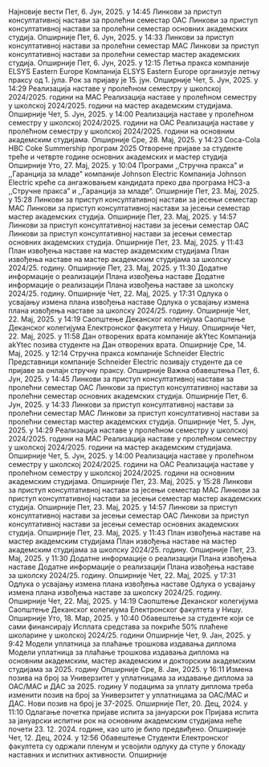 Најновије вести
Пет, 6. Јун, 2025. у 14:45
Линкови за приступ консултативној настави за пролећни семестар ОАС
Линкови за приступ консултативној настави за пролећни семестар основних академских студија.
Опширније
Пет, 6. Јун, 2025. у 14:33
Линкови за приступ консултативној настави за пролећни семестар МАС
Линкови за приступ консултативној настави за пролећни семестар мастер академских студија.
Опширније
Пет, 6. Јун, 2025. у 12:15
Летња пракса компаније ELSYS Eastern Europe
Компанија ELSYS Eastern Europe организује летњу праксу од 1. јула. Рок за пријаву је 15. јун.
Опширније
Чет, 5. Јун, 2025. у 14:29
Реализација наставе у пролећном семестру у школској 2024/2025. години на МАС
Реализација наставе у пролећном семестру у школској 2024/2025. години на мастер академским студијама.
Опширније
Чет, 5. Јун, 2025. у 14:00
Реализација наставе у пролећном семестру у школској 2024/2025. години на ОАС
Реализација наставе у пролећном семестру у школској 2024/2025. години на основним академским студијама.
Опширније
Сре, 28. Мај, 2025. у 14:23
Coca-Cola HBC Coke Summership програм 2025
Отворене пријаве за студенте треће и четврте године основних академских и мастер студија
Опширније
Уто, 27. Мај, 2025. у 10:04
Програми ,,Стручна пракса" и ,,Гаранција за младе" компаније Johnson Electric
Компанија Johnson Electric креће са ангажовањем кандидата преко два програма НСЗ-а ,,Стручне пракса” и ,,Гаранција за младе”.
Опширније
Пет, 23. Мај, 2025. у 15:28
Линкови за приступ консултативној настави за јесењи семестар МАС
Линкови за приступ консултативној настави за јесењи семестар мастер академских студија.
Опширније
Пет, 23. Мај, 2025. у 14:57
Линкови за приступ консултативној настави за јесењи семестар ОАС
Линкови за приступ консултативној настави за јесењи семестар основних академских студија.
Опширније
Пет, 23. Мај, 2025. у 11:43
План извођења наставе на мастер академским студијама
План извођења наставе на мастер академским студијама за школску 2024/25. годину.
Опширније
Пет, 23. Мај, 2025. у 11:30
Додатне информације о реализацији Плана извођења наставе
Додатне информације о реализацији Плана извођења наставе за школску 2024/25. годину.
Опширније
Чет, 22. Мај, 2025. у 17:31
Одлука о усвајању измена плана извођења наставе
Одлука о усвајању измена плана извођења наставе за школску 2024/25. годину.
Опширније
Чет, 22. Мај, 2025. у 14:19
Саопштење Деканског колегијума
Саопштење Деканског колегијума Електронског факултета у Нишу.
Опширније
Чет, 22. Мај, 2025. у 11:58
Дан отворених врата компаније akYtec
Компанија akYtec позива студенте на Дан отворених врата.
Опширније
Сре, 14. Мај, 2025. у 12:14
Стручна пракса компаније Schneider Electric
Представници компаније Schneider Electric позивају студенте да се пријаве за онлајн стручну праксу.
Опширније
Важна обавештења
Пет, 6. Јун, 2025. у 14:45
Линкови за приступ консултативној настави за пролећни семестар ОАС
Линкови за приступ консултативној настави за пролећни семестар основних академских студија.
Опширније
Пет, 6. Јун, 2025. у 14:33
Линкови за приступ консултативној настави за пролећни семестар МАС
Линкови за приступ консултативној настави за пролећни семестар мастер академских студија.
Опширније
Чет, 5. Јун, 2025. у 14:29
Реализација наставе у пролећном семестру у школској 2024/2025. години на МАС
Реализација наставе у пролећном семестру у школској 2024/2025. години на мастер академским студијама.
Опширније
Чет, 5. Јун, 2025. у 14:00
Реализација наставе у пролећном семестру у школској 2024/2025. години на ОАС
Реализација наставе у пролећном семестру у школској 2024/2025. години на основним академским студијама.
Опширније
Пет, 23. Мај, 2025. у 15:28
Линкови за приступ консултативној настави за јесењи семестар МАС
Линкови за приступ консултативној настави за јесењи семестар мастер академских студија.
Опширније
Пет, 23. Мај, 2025. у 14:57
Линкови за приступ консултативној настави за јесењи семестар ОАС
Линкови за приступ консултативној настави за јесењи семестар основних академских студија.
Опширније
Пет, 23. Мај, 2025. у 11:43
План извођења наставе на мастер академским студијама
План извођења наставе на мастер академским студијама за школску 2024/25. годину.
Опширније
Пет, 23. Мај, 2025. у 11:30
Додатне информације о реализацији Плана извођења наставе
Додатне информације о реализацији Плана извођења наставе за школску 2024/25. годину.
Опширније
Чет, 22. Мај, 2025. у 17:31
Одлука о усвајању измена плана извођења наставе
Одлука о усвајању измена плана извођења наставе за школску 2024/25. годину.
Опширније
Чет, 22. Мај, 2025. у 14:19
Саопштење Деканског колегијума
Саопштење Деканског колегијума Електронског факултета у Нишу.
Опширније
Уто, 18. Мар, 2025. у 10:40
Обавештење за студенте који се сами финансирају
Исплата средстава за покриће 50% плаћене школарине у школској 2024/25. години
Опширније
Чет, 9. Јан, 2025. у 9:42
Mодели уплатница за плаћање трошкова издавања диплома
Mодели уплатница за плаћање трошкова издавања диплома на основним академским, мастер академским и докторским академским студијама за 2025. годину
Опширније
Сре, 8. Јан, 2025. у 16:11
Измена позива на број за Универзитет у уплатницама за издавање диплома за ОАС/МАС и ДАС за 2025. годину
У подацима за уплату диплома треба изменити позив на број за Универзитет у уплатницама за ОАС/МАС и ДАС. Нови позив на број је 37-2025.
Опширније
Пет, 20. Дец, 2024. у 11:10
Одлагање почетка пријаве испита за јануарски рок
Пријава испита за јануарски испитни рок на основним академским студијама неће почети 23. 12. 2024. године, као што је било предвиђено.
Опширније
Чет, 12. Дец, 2024. у 12:56
Обавештење
Студенти Електронског факултета су одржали пленум и усвојили одлуку да ступе у блокаду наставних и испитних активности.
Опширније